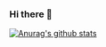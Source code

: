 ### Hi there 👋
[![Anurag's github stats](https://github-readme-stats.vercel.app/api?username=jhj9109&count_private=true&show_icons=true)](https://github.com/anuraghazra/github-readme-stats)
<!--
**jhj9109/jhj9109** is a ✨ _special_ ✨ repository because its `README.md` (this file) appears on your GitHub profile.

Here are some ideas to get you started:

- 🔭 I’m currently working on ...
- 🌱 I’m currently learning ...
- 👯 I’m looking to collaborate on ...
- 🤔 I’m looking for help with ...
- 💬 Ask me about ...
- 📫 How to reach me: ...
- 😄 Pronouns: ...
- ⚡ Fun fact: ...
-->
